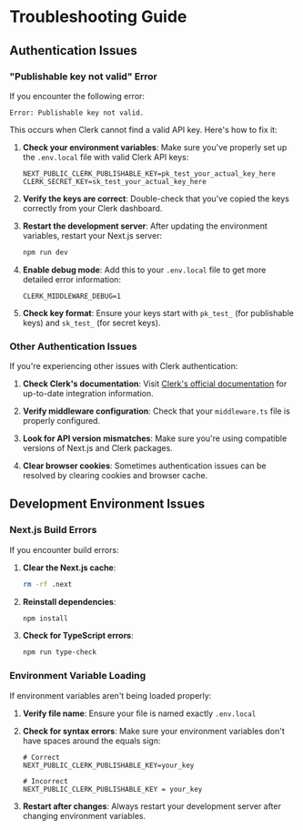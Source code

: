 # Troubleshooting Guide

## Authentication Issues

### "Publishable key not valid" Error

If you encounter the following error:

```
Error: Publishable key not valid.
```

This occurs when Clerk cannot find a valid API key. Here's how to fix it:

1. **Check your environment variables**: Make sure you've properly set up the `.env.local` file with valid Clerk API keys:

   ```
   NEXT_PUBLIC_CLERK_PUBLISHABLE_KEY=pk_test_your_actual_key_here
   CLERK_SECRET_KEY=sk_test_your_actual_key_here
   ```

2. **Verify the keys are correct**: Double-check that you've copied the keys correctly from your Clerk dashboard.

3. **Restart the development server**: After updating the environment variables, restart your Next.js server:

   ```bash
   npm run dev
   ```

4. **Enable debug mode**: Add this to your `.env.local` file to get more detailed error information:

   ```
   CLERK_MIDDLEWARE_DEBUG=1
   ```

5. **Check key format**: Ensure your keys start with `pk_test_` (for publishable keys) and `sk_test_` (for secret keys).

### Other Authentication Issues

If you're experiencing other issues with Clerk authentication:

1. **Check Clerk's documentation**: Visit [Clerk's official documentation](https://clerk.com/docs) for up-to-date integration information.

2. **Verify middleware configuration**: Check that your `middleware.ts` file is properly configured.

3. **Look for API version mismatches**: Make sure you're using compatible versions of Next.js and Clerk packages.

4. **Clear browser cookies**: Sometimes authentication issues can be resolved by clearing cookies and browser cache.

## Development Environment Issues

### Next.js Build Errors

If you encounter build errors:

1. **Clear the Next.js cache**:

   ```bash
   rm -rf .next
   ```

2. **Reinstall dependencies**:

   ```bash
   npm install
   ```

3. **Check for TypeScript errors**:
   ```bash
   npm run type-check
   ```

### Environment Variable Loading

If environment variables aren't being loaded properly:

1. **Verify file name**: Ensure your file is named exactly `.env.local`

2. **Check for syntax errors**: Make sure your environment variables don't have spaces around the equals sign:

   ```
   # Correct
   NEXT_PUBLIC_CLERK_PUBLISHABLE_KEY=your_key

   # Incorrect
   NEXT_PUBLIC_CLERK_PUBLISHABLE_KEY = your_key
   ```

3. **Restart after changes**: Always restart your development server after changing environment variables.
